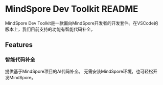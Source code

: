 # MindSpore Dev Toolkit README
MindSpore Dev Toolkit是一款面向MindSpore开发者的开发套件。在VSCode的版本上，我们目前支持的功能有智能代码补全。 
## Features
### 智能代码补全
提供基于MindSpore项目的AI代码补全。
无需安装MindSpore环境，也可轻松开发MindSpore。